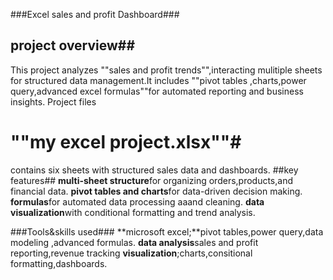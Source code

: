  ###Excel sales and profit Dashboard###
## project overview##
 This project analyzes ""sales and profit trends"",interacting mulitiple sheets for structured data management.It includes ""pivot tables ,charts,power query,advanced excel formulas""for automated reporting and business insights.
 Project files 
# ""my excel project.xlsx""#
 contains six sheets with structured sales data and dashboards.
 ##key features##
 **multi-sheet structure**for organizing orders,products,and financial data.
 **pivot tables and charts**for data-driven decision making.
 **formulas**for automated data processing aaand cleaning.
 **data visualization**with conditional formatting and trend analysis.

 ###Tools&skills used###
 **microsoft excel;**pivot tables,power query,data modeling ,advanced formulas.
 **data analysis**sales and profit reporting,revenue tracking 
 **visualization**;charts,consitional formatting,dashboards.
 
